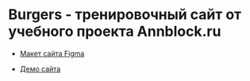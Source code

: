 # Burgers - тренировочный сайт от учебного проекта Annblock.ru

* [Макет сайта Figma](https://www.figma.com/file/8muxUNt1PwGH5byQR6LZG8/Burgers-Menu-Responsive?node-id=0%3A99&t=nuKgQti85VHjP0h4-0)

* [Демо сайта](https://github.com/BestDmitriy/module01burger)
